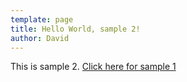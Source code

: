 ```yaml
---
template: page
title: Hello World, sample 2!
author: David
---
```

This is sample 2. [Click here for sample 1](index.html)
